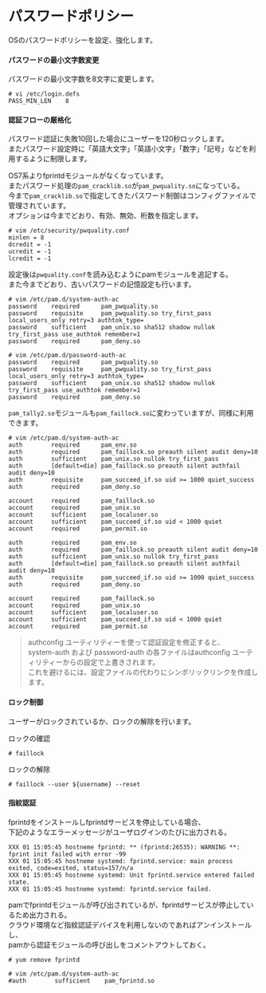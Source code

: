 # パスワードポリシー
OSのパスワードポリシーを設定、強化します。  

#### パスワードの最小文字数変更
パスワードの最小文字数を8文字に変更します。  

```
# vi /etc/login.defs
PASS_MIN_LEN    8
```

#### 認証フローの厳格化
パスワード認証に失敗10回した場合にユーザーを120秒ロックします。  
またパスワード設定時に「英語大文字」「英語小文字」「数字」「記号」などを利用するように制限します。  

OS7系よりfprintdモジュールがなくなっています。  
またパスワード処理の`pam_cracklib.so`が`pam_pwquality.so`になっている。  
今まで`pam_cracklib.so`で指定してきたパスワード制御はコンフィグファイルで管理されています。  
オプションは今までどおり、有効、無効、桁数を指定します。  

```
# vim /etc/security/pwquality.conf
minlen = 8
dcredit = -1
ucredit = -1
lcredit = -1
```

設定後は`pwquality.conf`を読み込むようにpamモジュールを追記する。  
また今までどおり、古いパスワードの記憶設定も行います。  

```
# vim /etc/pam.d/system-auth-ac
password    required      pam_pwquality.so
password    requisite     pam_pwquality.so try_first_pass local_users_only retry=3 authtok_type=
password    sufficient    pam_unix.so sha512 shadow nullok try_first_pass use_authtok remember=1
password    required      pam_deny.so
```

```
# vim /etc/pam.d/password-auth-ac
password    required      pam_pwquality.so
password    requisite     pam_pwquality.so try_first_pass local_users_only retry=3 authtok_type=
password    sufficient    pam_unix.so sha512 shadow nullok try_first_pass use_authtok remember=1
password    required      pam_deny.so
```

`pam_tally2.so`モジュールも`pam_faillock.so`に変わっていますが、同様に利用できます。  

```
# vim /etc/pam.d/system-auth-ac
auth        required      pam_env.so
auth        required      pam_faillock.so preauth silent audit deny=10
auth        sufficient    pam_unix.so nullok try_first_pass
auth        [default=die] pam_faillock.so preauth silent authfail audit deny=10
auth        requisite     pam_succeed_if.so uid >= 1000 quiet_success
auth        required      pam_deny.so

account     required      pam_faillock.so
account     required      pam_unix.so
account     sufficient    pam_localuser.so
account     sufficient    pam_succeed_if.so uid < 1000 quiet
account     required      pam_permit.so
```

```
auth        required      pam_env.so
auth        required      pam_faillock.so preauth silent audit deny=10
auth        sufficient    pam_unix.so nullok try_first_pass
auth        [default=die] pam_faillock.so preauth silent authfail audit deny=10
auth        requisite     pam_succeed_if.so uid >= 1000 quiet_success
auth        required      pam_deny.so

account     required      pam_faillock.so
account     required      pam_unix.so
account     sufficient    pam_localuser.so
account     sufficient    pam_succeed_if.so uid < 1000 quiet
account     required      pam_permit.so
```

>authconfig ユーティリティーを使って認証設定を修正すると、  
system-auth および password-auth の各ファイルはauthconfig ユーティリティーからの設定で上書きされます。  
これを避けるには、設定ファイルの代わりにシンボリックリンクを作成します。

#### ロック制御
ユーザーがロックされているか、ロックの解除を行います。  

ロックの確認  

```
# faillock
```

ロックの解除  

```
# faillock --user ${username} --reset
```

#### 指紋認証
fprintdをインストールしfprintdサービスを停止している場合、  
下記のようなエラーメッセージがユーザログインのたびに出力される。  

```
XXX 01 15:05:45 hostneme fprintd: ** (fprintd:26535): WARNING **: fprint init failed with error -99
XXX 01 15:05:45 hostneme systemd: fprintd.service: main process exited, code=exited, status=157/n/a
XXX 01 15:05:45 hostneme systemd: Unit fprintd.service entered failed state.
XXX 01 15:05:45 hostneme systemd: fprintd.service failed.
```

pamでfprintdモジュールが呼び出されているが、fprintdサービスが停止しているため出力される。  
クラウド環境など指紋認証デバイスを利用しないのであればアンインストールし、  
pamから認証モジュールの呼び出しをコメントアウトしておく。  

```
# yum remove fprintd
```

```
# vim /etc/pam.d/system-auth-ac
#auth        sufficient    pam_fprintd.so
```
